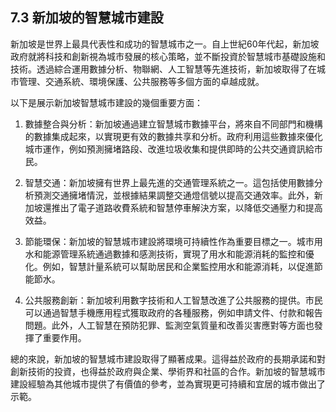 ## 7.3 新加坡的智慧城市建設

新加坡是世界上最具代表性和成功的智慧城市之一。自上世紀60年代起，新加坡政府就將科技和創新視為城市發展的核心策略，並不斷投資於智慧城市基礎設施和技術。透過綜合運用數據分析、物聯網、人工智慧等先進技術，新加坡取得了在城市管理、交通系統、環境保護、公共服務等多個方面的卓越成就。

以下是展示新加坡智慧城市建設的幾個重要方面：

1. 數據整合與分析：新加坡通過建立智慧城市數據平台，將來自不同部門和機構的數據集成起來，以實現更有效的數據共享和分析。政府利用這些數據來優化城市運作，例如預測擁堵路段、改進垃圾收集和提供即時的公共交通資訊給市民。

2. 智慧交通：新加坡擁有世界上最先進的交通管理系統之一。這包括使用數據分析預測交通擁堵情況，並根據結果調整交通燈信號以提高交通效率。此外，新加坡還推出了電子道路收費系統和智慧停車解決方案，以降低交通壓力和提高效益。

3. 節能環保：新加坡的智慧城市建設將環境可持續性作為重要目標之一。城市用水和能源管理系統通過數據和感測技術，實現了用水和能源消耗的監控和優化。例如，智慧計量系統可以幫助居民和企業監控用水和能源消耗，以促進節能節水。

4. 公共服務創新：新加坡利用數字技術和人工智慧改進了公共服務的提供。市民可以通過智慧手機應用程式獲取政府的各種服務，例如申請文件、付款和報告問題。此外，人工智慧在預防犯罪、監測空氣質量和改善災害應對等方面也發揮了重要作用。

總的來說，新加坡的智慧城市建設取得了顯著成果。這得益於政府的長期承諾和對創新技術的投資，也得益於政府與企業、學術界和社區的合作。新加坡的智慧城市建設經驗為其他城市提供了有價值的參考，並為實現更可持續和宜居的城市做出了示範。